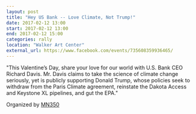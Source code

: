 ```yaml
---
layout: post
title: "Hey US Bank -- Love Climate, Not Trump!"
date: 2017-02-12 13:00
start: 2017-02-12 13:00
end: 2017-02-12 15:00
categories: rally
location: "Walker Art Center"
external_url: https://www.facebook.com/events/735608359936465/
---
```


"This Valentine’s Day, share your love for our world with U.S. Bank CEO Richard Davis. Mr. Davis claims to take the science of climate change seriously, yet is publicly supporting Donald Trump, whose policies seek to withdraw from the Paris Climate agreement, reinstate the Dakota Access and Keystone XL pipelines, and gut the EPA."

Organized by [MN350](https://www.facebook.com/MN350/)
